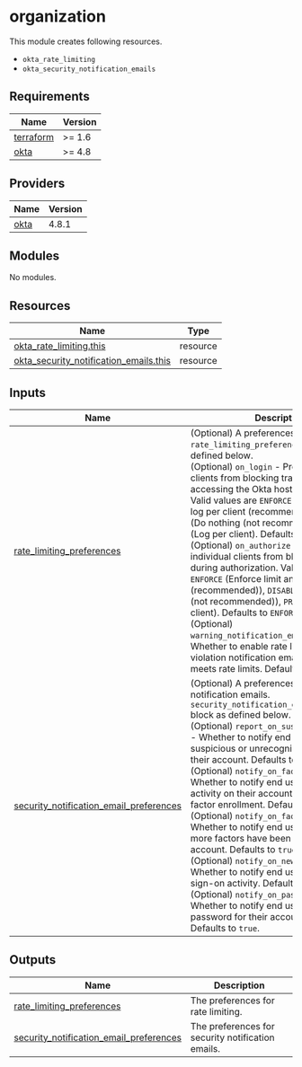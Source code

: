 # organization

This module creates following resources.

- `okta_rate_limiting`
- `okta_security_notification_emails`

<!-- BEGINNING OF PRE-COMMIT-TERRAFORM DOCS HOOK -->
## Requirements

| Name | Version |
|------|---------|
| <a name="requirement_terraform"></a> [terraform](#requirement\_terraform) | >= 1.6 |
| <a name="requirement_okta"></a> [okta](#requirement\_okta) | >= 4.8 |

## Providers

| Name | Version |
|------|---------|
| <a name="provider_okta"></a> [okta](#provider\_okta) | 4.8.1 |

## Modules

No modules.

## Resources

| Name | Type |
|------|------|
| [okta_rate_limiting.this](https://registry.terraform.io/providers/okta/okta/latest/docs/resources/rate_limiting) | resource |
| [okta_security_notification_emails.this](https://registry.terraform.io/providers/okta/okta/latest/docs/resources/security_notification_emails) | resource |

## Inputs

| Name | Description | Type | Default | Required |
|------|-------------|------|---------|:--------:|
| <a name="input_rate_limiting_preferences"></a> [rate\_limiting\_preferences](#input\_rate\_limiting\_preferences) | (Optional) A preferences for rate limiting. `rate_limiting_preferences` block as defined below.<br>    (Optional) `on_login` - Prevent individual clients from blocking traffic when accessing the Okta hosted login page. Valid values are `ENFORCE` (Enforce limit and log per client (recommended)), `DISABLE` (Do nothing (not recommended)), `PREVIEW` (Log per client). Defaults to `ENFORCE`.<br>    (Optional) `on_authorize` - Prevent individual clients from blocking traffic during authorization. Valid values are `ENFORCE` (Enforce limit and log per client (recommended)), `DISABLE` (Do nothing (not recommended)), `PREVIEW` (Log per client). Defaults to `ENFORCE`.<br>    (Optional) `warning_notification_email_enabled` - Whether to enable rate limit warning and violation notification emails when this org meets rate limits. Defaults to `true`. | <pre>object({<br>    on_login     = optional(string, "ENFORCE")<br>    on_authorize = optional(string, "ENFORCE")<br><br>    warning_notification_email_enabled = optional(bool, true)<br>  })</pre> | `{}` | no |
| <a name="input_security_notification_email_preferences"></a> [security\_notification\_email\_preferences](#input\_security\_notification\_email\_preferences) | (Optional) A preferences for security notification emails. `security_notification_email_preferences` block as defined below.<br>    (Optional) `report_on_suspicious_activity` - Whether to notify end users about suspicious or unrecognized activity from their account. Defaults to `true`.<br>    (Optional) `notify_on_factor_enrollment` - Whether to notify end users of any activity on their account related to MFA factor enrollment. Defaults to `true`.<br>    (Optional) `notify_on_factor_reset` - Whether to notify end users that one or more factors have been reset for their account. Defaults to `true`.<br>    (Optional) `notify_on_new_device` - Whether to notify end users about new sign-on activity. Defaults to `false`.<br>    (Optional) `notify_on_password_changed` - Whether to notify end users that the password for their account has changed. Defaults to `true`. | <pre>object({<br>    report_on_suspicious_activity = optional(bool, true)<br>    notify_on_factor_enrollment   = optional(bool, true)<br>    notify_on_factor_reset        = optional(bool, true)<br>    notify_on_new_device          = optional(bool, false)<br>    notify_on_password_changed    = optional(bool, true)<br>  })</pre> | `{}` | no |

## Outputs

| Name | Description |
|------|-------------|
| <a name="output_rate_limiting_preferences"></a> [rate\_limiting\_preferences](#output\_rate\_limiting\_preferences) | The preferences for rate limiting. |
| <a name="output_security_notification_email_preferences"></a> [security\_notification\_email\_preferences](#output\_security\_notification\_email\_preferences) | The preferences for security notification emails. |
<!-- END OF PRE-COMMIT-TERRAFORM DOCS HOOK -->
